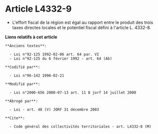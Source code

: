 # Article L4332-9

- L'effort fiscal de la région est égal au rapport entre le produit des trois taxes directes locales et le potentiel fiscal
défini à l'article L. 4332-8.

**Liens relatifs à cet article**

	**Anciens textes**:

	  - Loi n°92-125 1992-02-06 art. 64 par. VI
	  - Loi n°92-125 du 6 février 1992 - art. 64 (Ab)

	**Codifié par**:

	  - Loi n°96-142 1996-02-21

	**Modifié par**:

	  - Loi n°2000-656 2000-07-13 art. 11 8 jorf 14 juillet 2000

	**Abrogé par**:

	  - Loi - art. 48 (V) JORF 31 décembre 2003

	**Cite**:

	  - Code général des collectivités territoriales - art. L4332-8 (M)
